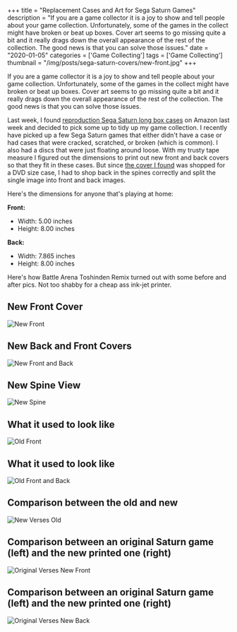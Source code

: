 +++
title = "Replacement Cases and Art for Sega Saturn Games"
description = "If you are a game collector it is a joy to show and tell people about your game collection. Unfortunately, some of the games in the collect might have broken or beat up boxes. Cover art seems to go missing quite a bit and it really drags down the overall appearance of the rest of the collection. The good news is that you can solve those issues."
date = "2020-01-05"
categories = ['Game Collecting']
tags = ['Game Collecting']
thumbnail = "/img/posts/sega-saturn-covers/new-front.jpg"
+++

If you are a game collector it is a joy to show and tell people about your game collection. Unfortunately, some of the games in the collect might have broken or beat up boxes. Cover art seems to go missing quite a bit and it really drags down the overall appearance of the rest of the collection. The good news is that you can solve those issues.

Last week, I found [reproduction Sega Saturn long box cases](https://www.amazon.com/gp/product/B07GBMRQJW/ref=ppx_yo_dt_b_asin_title_o01_s00?ie=UTF8&psc=1) on Amazon last week and decided to pick some up to tidy up my game collection. I recently have picked up a few Sega Saturn games that either didn't have a case or had cases that were cracked, scratched, or broken (which is common). I also had a discs that were just floating around loose. With my trusty tape measure I figured out the dimensions to print out new front and back covers so that they fit in these cases. But since [the cover I found](http://www.thecoverproject.net/view.php?game_id=5803) was shopped for a DVD size case, I had to shop back in the spines correctly and split the single image into front and back images.

Here's the dimensions for anyone that's playing at home:

**Front:**
* Width: 5.00 inches
* Height: 8.00 inches

**Back:**
* Width: 7.865 inches
* Height: 8.00 inches

Here's how Battle Arena Toshinden Remix turned out with some before and after pics. Not too shabby for a cheap ass ink-jet printer.

## New Front Cover
![New Front](/img/posts/sega-saturn-covers/new-front.jpg "New front cover")

## New Back and Front Covers
![New Front and Back](/img/posts/sega-saturn-covers/new-front-back.jpg "New front and back cover")

## New Spine View
![New Spine](/img/posts/sega-saturn-covers/new-spine.jpg "New spine")

## What it used to look like
![Old Front](/img/posts/sega-saturn-covers/old-front.jpg "Old front cover")

## What it used to look like
![Old Front and Back](/img/posts/sega-saturn-covers/old-front-back.jpg "Old front and back cover")

## Comparison between the old and new
![New Verses Old](/img/posts/sega-saturn-covers/new-verses-old.jpg "New verses Old")

## Comparison between an original Saturn game (left) and the new printed one (right)
![Original Verses New Front](/img/posts/sega-saturn-covers/original-verses-new-front.jpg "Original verses New front")

## Comparison between an original Saturn game (left) and the new printed one (right)
![Original Verses New Back](/img/posts/sega-saturn-covers/original-verses-new-back.jpg "Original verses New back")
